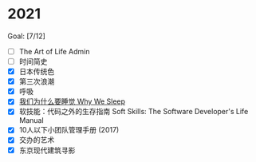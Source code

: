 # 2021

Goal: [7/12]

- [ ] The Art of Life Admin
- [ ] 时间简史
- [x] 日本传统色
- [x] 第三次浪潮
- [x] 呼吸
- [x] [我们为什么要睡觉 Why We Sleep](/reading/notes/why-we-sleep.md)
- [x] 软技能：代码之外的生存指南 Soft Skills: The Software Developer's Life Manual
- [x] 10人以下小团队管理手册 (2017)
- [x] 交办的艺术
- [x] 东京现代建筑寻影
